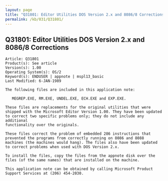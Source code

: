 ```yaml
---
layout: page
title: "Q31801: Editor Utilities DOS Version 2.x and 8086/8 Corrections"
permalink: /kb/031/Q31801/
---
```


## Q31801: Editor Utilities DOS Version 2.x and 8086/8 Corrections

	Article: Q31801
	Product(s): See article
	Version(s): 1.00
	Operating System(s): OS/2
	Keyword(s): ENDUSER | appnote | mspl13_basic
	Last Modified: 6-JAN-1989
	
	The following files are included in this application note:
	
	   MEGREP.EXE, RM.EXE, UNDEL.EXE, ECH.EXE and EXP.EXE.
	
	These files are replacements for the original utilities that were
	shipped with the Microsoft Editor Version 1.00. They have been updated
	to correct two specific problems only; they do not include any additional
	functionality over the originals.
	
	These files correct the problem of embedded 286 instructions that
	prevented the programs from correctly running on 8086 and 8088
	machines (the machines would hang). The files also have been updated
	to correct problems when used with DOS Version 2.x.
	
	To install the files, copy the files from the appnote disk over the
	files (of the same names) that are installed on the machine.
	
	This application note can be obtained by calling Microsoft Product
	Support Services at (206) 454-2030.
